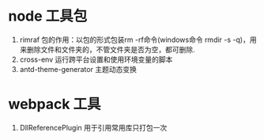 # node 工具包
1. rimraf 包的作用：以包的形式包装rm -rf命令(windows命令 rmdir -s -q)，用来删除文件和文件夹的，不管文件夹是否为空，都可删除.
2. cross-env 运行跨平台设置和使用环境变量的脚本
3. antd-theme-generator 主题动态变换
# webpack 工具
1. DllReferencePlugin 用于引用常用库只打包一次